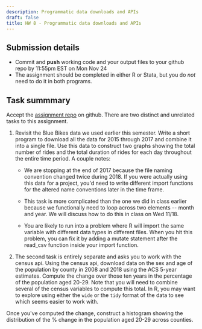 ```yaml
---
description: Programmatic data downloads and APIs
draft: false
title: HW 8 - Programmatic data downloads and APIs
---
```


## Submission details

- Commit and **push** working code and your output files to your github repo by 11:55pm EST on Mon Nov 24
- The assignment should be completed in either R or Stata, but you do *not* need to do it in both programs.

## Task summmary
Accept the [assignment repo](link) on github. There are two distinct and unrelated tasks to this assignment.

1. Revisit the Blue Bikes data we used earlier this semester. Write a short program to download all the data for 2015 through 2017 and combine it into a single file. Use this data to construct two graphs showing the total number of rides and the total duration of rides for each day throughout the entire time period. A couple notes:

    - We are stopping at the end of 2017 because the file naming convention changed twice during 2018. If you were actually using this data for a project, you'd need to write different import functions for the altered name conventions later in the time frame.

    - This task is more complicated than the one we did in class earlier because we functionally need to loop across two elements -- month and year. We will discuss how to do this in class on Wed 11/18.

    - You are likely to run into a problem where R will import the same variable with different data types in different files. When you hit this problem, you can fix it by adding a mutate statement after the read_csv function inside your import function.
    
2. The second task is entirely separate and asks you to work with the census api. Using the census api, download data on the sex and age of the population by county in 2008 and 2018 using the ACS 5-year estimates. Compute the change over those ten years in the percentage of the population aged 20-29. Note that you will need to combine several of the census variables to compute this total. In R, you may want to explore using either the `wide` or the `tidy` format of the data to see which seems easier to work with. 

Once you've computed the change, construct a histogram showing the distribution of the % change in the population aged 20-29 across counties. 